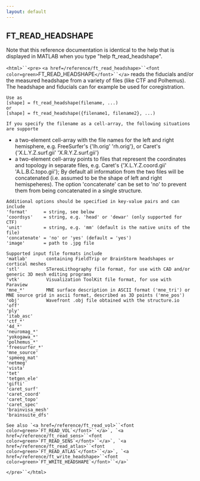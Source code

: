 ```yaml
---
layout: default
---
```


##  FT_READ_HEADSHAPE

Note that this reference documentation is identical to the help that is displayed in MATLAB when you type "help ft_read_headshape".

`<html>``<pre>`
    `<a href=/reference/ft_read_headshape>``<font color=green>`FT_READ_HEADSHAPE`</font>``</a>` reads the fiducials and/or the measured headshape from a variety
    of files (like CTF and Polhemus). The headshape and fiducials can for example be
    used for coregistration.
 
    Use as
    [shape] = ft_read_headshape(filename, ...)
    or
    [shape] = ft_read_headshape({filename1, filename2}, ...)
 
    If you specify the filename as a cell-array, the following situations are supporte
   - a two-element cell-array with the file names for the left and
     right hemisphere, e.g. FreeSurfer's {'lh.orig' 'rh.orig'}, or
     Caret's {'X.L.Y.Z.surf.gii' 'X.R.Y.Z.surf.gii'}
   - a two-element cell-array points to files that represent
     the coordinates and topology in separate files, e.g.
     Caret's {'X.L.Y.Z.coord.gii' 'A.L.B.C.topo.gii'};
    By default all information from the two files will be concatenated (i.e. assumed to
    be the shape of left and right hemispeheres). The option 'concatenate' can be set
    to 'no' to prevent them from being concatenated in a single structure.
 
    Additional options should be specified in key-value pairs and can include
    'format'      = string, see below
    'coordsys'    = string, e.g. 'head' or 'dewar' (only supported for CTF)
    'unit'        = string, e.g. 'mm' (default is the native units of the file)
    'concatenate' = 'no' or 'yes' (default = 'yes')
    'image'       = path to .jpg file
 
    Supported input file formats include
    'matlab'       containing FieldTrip or BrainStorm headshapes or cortical meshes
    'stl'          STereoLithography file format, for use with CAD and/or generic 3D mesh editing programs
    'vtk'          Visualization ToolKit file format, for use with Paraview
    'mne_*'        MNE surface description in ASCII format ('mne_tri') or MNE source grid in ascii format, described as 3D points ('mne_pos')
    'obj'          Wavefront .obj file obtained with the structure.io
    'off'
    'ply'
    'itab_asc'
    'ctf_*'
    '4d_*'
    'neuromag_*'
    'yokogawa_*'
    'polhemus_*'
    'freesurfer_*'
    'mne_source'
    'spmeeg_mat'
    'netmeg'
    'vista'
    'tet'
    'tetgen_ele'
    'gifti'
    'caret_surf'
    'caret_coord'
    'caret_topo'
    'caret_spec'
    'brainvisa_mesh'
    'brainsuite_dfs'
 
    See also `<a href=/reference/ft_read_vol>``<font color=green>`FT_READ_VOL`</font>``</a>`, `<a href=/reference/ft_read_sens>``<font color=green>`FT_READ_SENS`</font>``</a>`, `<a href=/reference/ft_read_atlas>``<font color=green>`FT_READ_ATLAS`</font>``</a>`, `<a href=/reference/ft_write_headshape>``<font color=green>`FT_WRITE_HEADSHAPE`</font>``</a>`
`</pre>``</html>`

